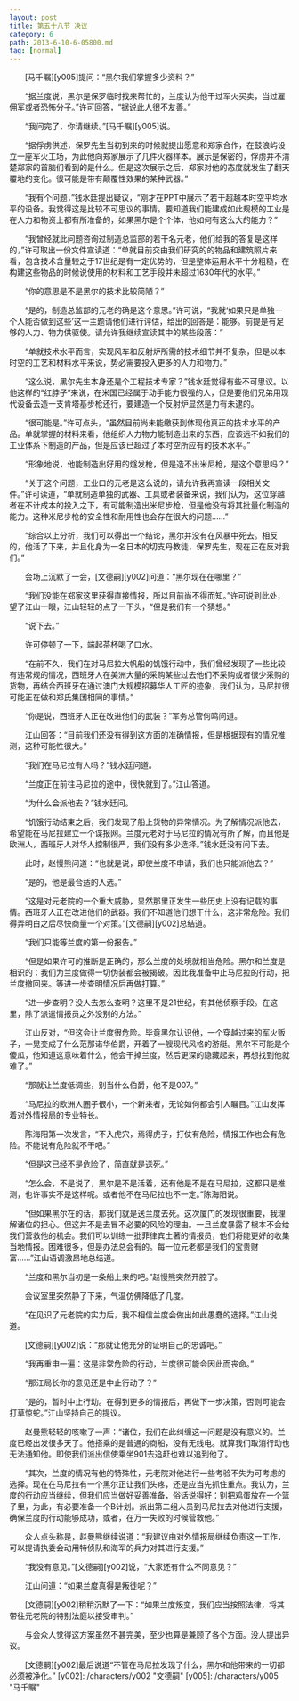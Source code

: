 ```yaml
---
layout: post
title: 第五十八节 决议
category: 6
path: 2013-6-10-6-05800.md
tag: [normal]
---
```


　　[马千瞩][y005]提问：“黑尔我们掌握多少资料？”

　　“据兰度说，黑尔是保罗临时找来帮忙的，兰度认为他干过军火买卖，当过雇佣军或者恐怖分子。”许可回答，“据说此人很不友善。”

　　“我问完了，你请继续。”[马千瞩][y005]说。

　　“据俘虏供述，保罗先生当初到来的时候就提出愿意和郑家合作，在鼓浪屿设立一座军火工场，为此他向郑家展示了几件火器样本。展示是保密的，俘虏并不清楚郑家的首脑们看到的是什么。但是这次展示之后，郑家对他的态度就发生了翻天覆地的变化。很可能是带有颠覆性效果的某种武器。”

　　“我有个问题，”钱水廷提出疑议，“刚才在PPT中展示了若干超越本时空平均水平的设备。我觉得这是比较不可思议的事情。要知道我们能建成如此规模的工业是在人力和物资上都有所准备的，如果黑尔是个个体，他如何有这么大的能力？”

　　“我曾经就此问题咨询过制造总监部的若干名元老，他们给我的答复是这样的，”许可取出一份文件宣读道：“单就目前交由我们研究的的物品和建筑照片来看，包含技术含量较之于17世纪是有一定优势的，但是整体运用水平十分粗糙，在构建这些物品的时候说使用的材料和工艺手段并未超过1630年代的水平。”

　　“你的意思是不是黑尔的技术比较简陋？”

　　“是的，制造总监部的元老的确是这个意思。”许可说，“我就‘如果只是单独一个人能否做到这些’这一主题请他们进行评估，给出的回答是：能够。前提是有足够的人力、物力供驱使。请允许我继续宣读其中的某些段落：”

　　“单就技术水平而言，实现风车和反射炉所需的技术细节并不复杂，但是以本时空的工艺和材料水平来说，势必需要投入更多的人力和物力。”

　　“这么说，黑尔先生本身还是个工程技术专家？”钱水廷觉得有些不可思议。以他这样的“红脖子”来说，在米国已经属于动手能力很强的人，但是要他们兄弟用现代设备去造一支肯塔基步枪还行，要建造一个反射炉显然是力有未逮的。

　　“很可能是。”许可点头，“虽然目前尚未能缴获到体现他真正的技术水平的产品。单就掌握的材料来看，他组织人力物力能制造出来的东西，应该远不如我们的工业体系下制造的产品，但是应该已超过了本时空所应有的技术水平。”

　　“形象地说，他能制造出好用的燧发枪，但是造不出米尼枪，是这个意思吗？”

　　“关于这个问题，工业口的元老是这么说的，请允许我再宣读一段相关文件。”许可读道，“单就制造单独的武器、工具或者装备来说，我们认为，这位穿越者在不计成本的投入之下，有可能制造出米尼步枪，但是他没有将其批量化制造的能力。这种米尼步枪的安全性和耐用性也会存在很大的问题……”

　　“综合以上分析，我们可以得出一个结论，黑尔并没有在风暴中死去。相反的，他活了下来，并且化身为一名日本的切支丹教徒，保罗先生，现在正在反对我们。”

　　会场上沉默了一会，[文德嗣][y002]问道：“黑尔现在在哪里？”

　　“我们没能在郑家这里获得直接情报，所以目前尚不得而知。”许可说到此处，望了江山一眼，江山轻轻的点了一下头，“但是我们有一个猜想。”

　　“说下去。”

　　许可停顿了一下，端起茶杯喝了口水。

　　“在前不久，我们在对马尼拉大帆船的饥饿行动中，我们曾经发现了一些比较有违常规的情况，西班牙人在美洲大量的采购某些过去他们不采购或者很少采购的货物，再结合西班牙在通过澳门大规模招募华人工匠的迹象，我们认为，马尼拉很可能正在做和郑氏集团相同的事情。”

　　“你是说，西班牙人正在改进他们的武装？”军务总管何鸣问道。

　　江山回答：“目前我们还没有得到这方面的准确情报，但是根据现有的情况推测，这种可能性很大。”

　　“我们在马尼拉有人吗？”钱水廷问道。

　　“兰度正在前往马尼拉的途中，很快就到了。”江山答道。

　　“为什么会派他去？”钱水廷问。

　　“饥饿行动结束之后，我们发现了船上货物的异常情况。为了解情况派他去，希望能在马尼拉建立一个谍报网。兰度元老对于马尼拉的情况有所了解，而且他是欧洲人，西班牙人对华人控制很严，我们没有多少选择。”钱水廷没有问下去。

　　此时，赵慢熊问道：“也就是说，即使兰度不申请，我们也只能派他去？”

　　“是的，他是最合适的人选。”

　　“这是对元老院的一个重大威胁，显然那里正发生一些历史上没有记载的事情。西班牙人正在改进他们的武器。我们不知道他们想干什么，这非常危险。我们得弄明白之后尽快商量一个对策。”[文德嗣][y002]总结道。

　　“我们只能等兰度的第一份报告。”

　　“但是如果许可的推断是正确的，那么兰度的处境就相当危险。黑尔和兰度是相识的：我们为兰度做得一切伪装都会被揭破。因此我准备中止马尼拉的行动，把兰度撤回来。等进一步查明情况后再做打算。”

　　“进一步查明？没人去怎么查明？这里不是21世纪，有其他侦察手段。在这里，除了派遣情报员之外没别的方法。”

　　江山反对，“但这会让兰度很危险。毕竟黑尔认识他，一个穿越过来的军火贩子，一晃变成了什么范那诺华伯爵，开着了一艘现代风格的游艇。黑尔不可能是个傻瓜，他知道这意味着什么，他会干掉兰度，然后更深的隐藏起来，再想找到他就难了。”

　　“那就让兰度低调些，别当什么伯爵，他不是007。”

　　“马尼拉的欧洲人圈子很小，一个新来者，无论如何都会引人瞩目。”江山发挥着对外情报局的专业特长。

　　陈海阳第一次发言，“不入虎穴，焉得虎子，打仗有危险，情报工作也会有危险。不能说有危险就不干吧。”

　　“但是这已经不是危险了，简直就是送死。”

　　“怎么会，不是说了，黑尔是不是活着，还有他是不是在马尼拉，这都只是推测，也许事实不是这样呢。或者他不在马尼拉也不一定。”陈海阳说。

　　“但如果黑尔在的话，那我们就是送兰度去死。这次厦门的发现很重要，我理解诸位的担心。但这并不是去冒不必要的风险的理由。一旦兰度暴露了根本不会给我们营救他的机会。我们可以训练一批菲律宾土著的情报员，他们将能更好的收集当地情报。困难很多，但是办法总会有的。每一位元老都是我们的宝贵财富……”江山语调激昂地总结道。

　　“兰度和黑尔当初是一条船上来的吧。”赵慢熊突然开腔了。

　　会议室里突然静了下来，气温仿佛降低了几度。

　　“在见识了元老院的实力后，我不相信兰度会做出如此愚蠢的选择。”江山说道。

　　[文德嗣][y002]说：“那就让他充分的证明自己的忠诚吧。”

　　“我再重申一遍：这是非常危险的行动，兰度很可能会因此而丧命。”

　　“那江局长你的意见还是中止行动了？”

　　“是的，暂时中止行动。在得到更多的情报后，再做下一步决策，否则可能会打草惊蛇。”江山坚持自己的提议。

　　赵曼熊轻轻的咳嗽了一声：“诸位，我们在此纠缠这一问题是没有意义的。兰度已经出发很多天了。他搭乘的是普通的商船，没有无线电。就算我们取消行动也无法通知他。即使我们派出信使乘坐901去追赶也难以追到他了。

　　“其次，兰度的情况有他的特殊性，元老院对他进行一些考验不失为可考虑的选择。现在在马尼拉有一个黑尔正让我们头疼，还是应当先抓住重点。我认为，兰度的行动应当继续，但我们应当做好妥善准备，俗话说得好：别把鸡蛋放在一个篮子里，为此，有必要准备一个B计划。派出第二组人员到马尼拉去对他进行支援，确保兰度的行动能够成功，或者，在万一失败的时候营救他。”

　　众人点头称是，赵曼熊继续说道：“我建议由对外情报局继续负责这一工作，可以提请执委会动用特侦队和海军的兵力对其进行支援。”

　　“我没有意见。”[文德嗣][y002]说，“大家还有什么不同意见？”

　　江山问道：“如果兰度真得是叛徒呢？”

　　[文德嗣][y002]稍稍沉默了一下：“如果兰度叛变，我们应当按照法律，将其带往元老院的特别法庭以接受审判。”

　　与会众人觉得这方案虽然不甚完美，至少也算是兼顾了各个方面。没人提出异议。

　　[文德嗣][y002]最后说道“不管在马尼拉发现了什么，黑尔和他带来的一切都必须被净化。”
[y002]: /characters/y002 "文德嗣"
[y005]: /characters/y005 "马千瞩"
